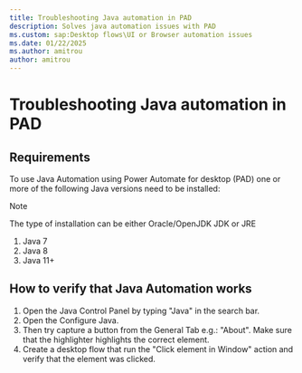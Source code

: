 ```yaml
---
title: Troubleshooting Java automation in PAD
description: Solves java automation issues with PAD
ms.custom: sap:Desktop flows\UI or Browser automation issues
ms.date: 01/22/2025
ms.author: amitrou 
author: amitrou
---
```


# Troubleshooting Java automation in PAD

## Requirements

To use Java Automation using Power Automate for desktop (PAD) one or more of the following Java versions need to be installed:

> [!NOTE]
> The type of installation can be either Oracle/OpenJDK JDK or JRE

1. Java 7
1. Java 8
1. Java 11+

## How to verify that Java Automation works

1. Open the Java Control Panel by typing "Java" in the search bar.
1. Open the Configure Java.
1. Then try capture a button from the General Tab e.g.: "About". Make sure that the highlighter highlights the correct element.
1. Create a desktop flow that run the "Click element in Window" action and verify that the element was clicked.